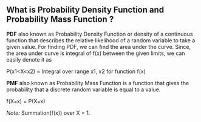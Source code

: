 ## What is Probability Density Function and Probability Mass Function ?

**PDF** also known as Probability Density Function or density of a continuous 
function that describes the relative likelihood of a random variable to take 
a given value.
For finding PDF, we can find the area under the curve. Since, the area under 
curve is integral of f(x) between the given limits, we can easily denote it as

P(x1<X<x2) = Integral over range x1, x2 for function f(x)

**PMF** also known as Probability Mass Function is a function that gives the 
probability that a discrete random variable is equal to a value.

f(X=x) = P(X=x)

_Note:_ Summation(f(x)) over X = 1.
